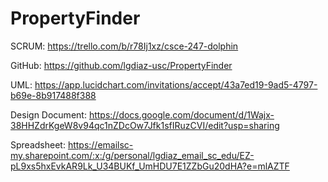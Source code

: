 # PropertyFinder
SCRUM: https://trello.com/b/r78Ij1xz/csce-247-dolphin

GitHub: https://github.com/lgdiaz-usc/PropertyFinder

UML: https://app.lucidchart.com/invitations/accept/43a7ed19-9ad5-4797-b69e-8b917488f388

Design Document: https://docs.google.com/document/d/1Wajx-38HHZdrKgeW8v94qc1nZDcOw7Jfk1sfIRuzCVI/edit?usp=sharing

Spreadsheet: https://emailsc-my.sharepoint.com/:x:/g/personal/lgdiaz_email_sc_edu/EZ-pL9xs5hxEvkAR9Lk_U34BUKf_UmHDU7E1ZZbGu20dHA?e=mlAZTF

